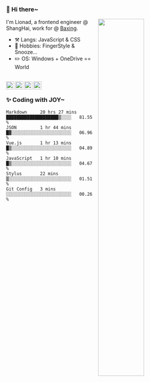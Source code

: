 ### 👋 Hi there~

[<img align="right" width="50%" src="https://github-readme-stats.vercel.app/api?username=Lionad-Morotar&show_icons=true">](https://metrics.lecoq.io/Lionad-Morotar?template=classic)

I'm Lionad, a frontend engineer @ ShangHai, work for @ [Baxing](https://github.com/baixing).

- ⚒️ Langs: JavaScript & CSS
- 🎨 Hobbies: FingerStyle & Snooze...
- ✏️ OS: Windows + OneDrive == World

<br />

<a href="https://www.lionad.art">
  <img align="left" alt="lionad-art" width="22px" src="https://cdn.jsdelivr.net/npm/simple-icons@3.1.0/icons/wordpress.svg" />
</a>
<a href="#1806234223">
  <img align="left" alt="1806234223" width="22px" src="https://cdn.jsdelivr.net/npm/simple-icons@3.1.0/icons/tencentqq.svg" />
</a>
<a href="https://www.zhihu.com/people/Lionad">
  <img align="left" alt="132yse" width="22px" src="https://cdn.jsdelivr.net/npm/simple-icons@3.1.0/icons/zhihu.svg" />
</a>
<a href="https://github.com/Lionad-Morotar">
  <img align="left" alt="yisar" width="22px" src="https://cdn.jsdelivr.net/npm/simple-icons@3.1.0/icons/github.svg" />
</a>

<br />

### ✨ Coding with JOY~

<!--START_SECTION:waka-->

```text
Markdown     20 hrs 27 mins  ████████████████████▒░░░░   81.55 %
JSON         1 hr 44 mins    █▓░░░░░░░░░░░░░░░░░░░░░░░   06.96 %
Vue.js       1 hr 13 mins    █▒░░░░░░░░░░░░░░░░░░░░░░░   04.89 %
JavaScript   1 hr 10 mins    █▒░░░░░░░░░░░░░░░░░░░░░░░   04.67 %
Stylus       22 mins         ▒░░░░░░░░░░░░░░░░░░░░░░░░   01.51 %
Git Config   3 mins          ░░░░░░░░░░░░░░░░░░░░░░░░░   00.26 %
```

<!--END_SECTION:waka-->
